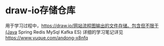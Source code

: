# draw-io存储仓库
用于学习过程中，https://draw.io/网站流程图输出的文件存储。包含但不限于(Java Spring Redis MySql Kafka ES)
详细的学习笔记详见 https://www.yuque.com/andong-x8nfq

